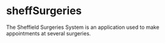 # sheffSurgeries
The Sheffield Surgeries System is an application used to make appointments at several surgeries.
